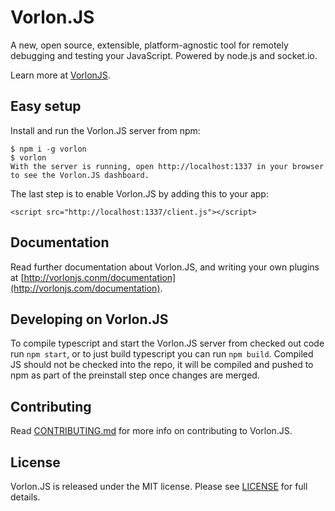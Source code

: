 # Vorlon.JS

A new, open source, extensible, platform-agnostic tool for remotely debugging and testing your JavaScript. Powered by node.js and socket.io.

Learn more at [VorlonJS](http://vorlonjs.com).


## Easy setup

Install and run the Vorlon.JS server from npm:

```
$ npm i -g vorlon
$ vorlon
With the server is running, open http://localhost:1337 in your browser to see the Vorlon.JS dashboard.
```

The last step is to enable Vorlon.JS by adding this to your app:

```
<script src="http://localhost:1337/client.js"></script>
```

## Documentation

Read further documentation about Vorlon.JS, and writing your own plugins at [http://vorlonjs.conm/documentation](http://vorlonjs.com/documentation).

## Developing on Vorlon.JS

To compile typescript and start the Vorlon.JS server from checked out code run `npm start`, or to just build typescript you can run `npm build`. Compiled JS should not be checked into the repo, it will be compiled and pushed to npm as part of the preinstall step once changes are merged.

## Contributing

Read [CONTRIBUTING.md](./CONTRIBUTING.md) for more info on contributing to Vorlon.JS.

## License

Vorlon.JS is released under the MIT license. Please see [LICENSE](./LICENSE) for full details.
